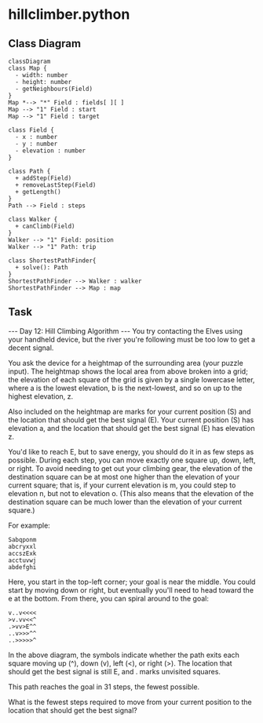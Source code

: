 # hillclimber.python

## Class Diagram
```mermaid
classDiagram
class Map {
  - width: number
  - height: number
  - getNeighbours(Field)
}
Map *--> "*" Field : fields[ ][ ]
Map --> "1" Field : start
Map --> "1" Field : target

class Field {
  - x : number
  - y : number
  - elevation : number
}

class Path {
  + addStep(Field)
  + removeLastStep(Field)
  + getLength()
}
Path --> Field : steps

class Walker {
  + canClimb(Field)
}
Walker --> "1" Field: position
Walker --> "1" Path: trip

class ShortestPathFinder{
  + solve(): Path
}
ShortestPathFinder --> Walker : walker
ShortestPathFinder --> Map : map
```
## Task
--- Day 12: Hill Climbing Algorithm ---
You try contacting the Elves using your handheld device, but the river you're following must be too low to get a decent signal.

You ask the device for a heightmap of the surrounding area (your puzzle input). The heightmap shows the local area from above broken into a grid; the elevation of each square of the grid is given by a single lowercase letter, where a is the lowest elevation, b is the next-lowest, and so on up to the highest elevation, z.

Also included on the heightmap are marks for your current position (S) and the location that should get the best signal (E). Your current position (S) has elevation a, and the location that should get the best signal (E) has elevation z.

You'd like to reach E, but to save energy, you should do it in as few steps as possible. During each step, you can move exactly one square up, down, left, or right. To avoid needing to get out your climbing gear, the elevation of the destination square can be at most one higher than the elevation of your current square; that is, if your current elevation is m, you could step to elevation n, but not to elevation o. (This also means that the elevation of the destination square can be much lower than the elevation of your current square.)

For example:
```
Sabqponm
abcryxxl
accszExk
acctuvwj
abdefghi
```
Here, you start in the top-left corner; your goal is near the middle. You could start by moving down or right, but eventually you'll need to head toward the e at the bottom. From there, you can spiral around to the goal:
```
v..v<<<<
>v.vv<<^
.>vv>E^^
..v>>>^^
..>>>>>^
```
In the above diagram, the symbols indicate whether the path exits each square moving up (^), down (v), left (<), or right (>). The location that should get the best signal is still E, and . marks unvisited squares.

This path reaches the goal in 31 steps, the fewest possible.

What is the fewest steps required to move from your current position to the location that should get the best signal?
